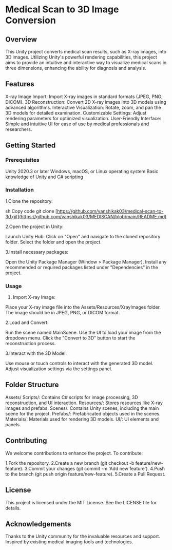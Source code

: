 # Medical Scan to 3D Image Conversion
## Overview
This Unity project converts medical scan results, such as X-ray images, into 3D images. Utilizing Unity's powerful rendering capabilities, this project aims to provide an intuitive and interactive way to visualize medical scans in three dimensions, enhancing the ability for diagnosis and analysis.

## Features
X-ray Image Import: Import X-ray images in standard formats (JPEG, PNG, DICOM).
3D Reconstruction: Convert 2D X-ray images into 3D models using advanced algorithms.
Interactive Visualization: Rotate, zoom, and pan the 3D models for detailed examination.
Customizable Settings: Adjust rendering parameters for optimized visualization.
User-Friendly Interface: Simple and intuitive UI for ease of use by medical professionals and researchers.
## Getting Started
### Prerequisites
Unity 2020.3 or later
Windows, macOS, or Linux operating system
Basic knowledge of Unity and C# scripting

### Installation
1.Clone the repository:

sh 
Copy code
git clone [https://github.com/vanshikak03/medical-scan-to-3d.git](https://github.com/vanshikak03/MEDISCAN/blob/main/README.md)

2.Open the project in Unity:

Launch Unity Hub.
Click on "Open" and navigate to the cloned repository folder.
Select the folder and open the project.

3.Install necessary packages:

Open the Unity Package Manager (Window > Package Manager).
Install any recommended or required packages listed under "Dependencies" in the project.
### Usage
1. Import X-ray Image:

Place your X-ray image file into the Assets/Resources/XrayImages folder.
The image should be in JPEG, PNG, or DICOM format.

2.Load and Convert:

Run the scene named MainScene.
Use the UI to load your image from the dropdown menu.
Click the "Convert to 3D" button to start the reconstruction process.

3.Interact with the 3D Model:

Use mouse or touch controls to interact with the generated 3D model.
Adjust visualization settings via the settings panel.

## Folder Structure
Assets/
Scripts/: Contains C# scripts for image processing, 3D reconstruction, and UI interaction.
Resources/: Stores resources like X-ray images and prefabs.
Scenes/: Contains Unity scenes, including the main scene for the project.
Prefabs/: Prefabricated objects used in the scenes.
Materials/: Materials used for rendering 3D models.
UI/: UI elements and panels.

## Contributing
We welcome contributions to enhance the project. To contribute:

1.Fork the repository.
2.Create a new branch (git checkout -b feature/new-feature).
3.Commit your changes (git commit -m 'Add new feature').
4.Push to the branch (git push origin feature/new-feature).
5.Create a Pull Request.

## License
This project is licensed under the MIT License. See the LICENSE file for details.

## Acknowledgements
Thanks to the Unity community for the invaluable resources and support.
Inspired by existing medical imaging tools and technologies.
